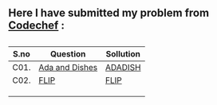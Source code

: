## Here I have submitted my problem from [Codechef](https://www.codechef.com/) :



## 

| **S.no** | **Question**                                                | Sollution                                                                                        |
| -------- | ----------------------------------------------------------- | ------------------------------------------------------------------------------------------------ |
| C01.     | [Ada and Dishes](https://www.codechef.com/problems/ADADISH) | [ADADISH](https://github.com/Crypt0Nyt/Data-Structures-and-Algorithm/blob/main/Codechef/C01.cpp) |
| C02.     | [FLIP](https://www.codechef.com/problems/FLIP)              | [FLIP](https://github.com/Crypt0Nyt/Data-Structures-and-Algorithm/blob/main/Codechef/C02.cpp)    |
|          |                                                             |                                                                                                  |
|          |                                                             |                                                                                                  |
|          |                                                             |                                                                                                  |
